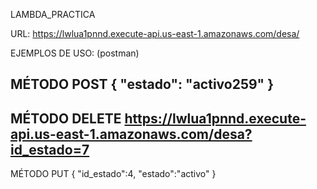 LAMBDA_PRACTICA

URL: 
https://lwlua1pnnd.execute-api.us-east-1.amazonaws.com/desa/

EJEMPLOS DE USO: (postman)

MÉTODO POST 
{ 
"estado": "activo259" 
}
-------------------------------------------------------------------------
MÉTODO DELETE 
https://lwlua1pnnd.execute-api.us-east-1.amazonaws.com/desa?id_estado=7
-------------------------------------------------------------------------
MÉTODO PUT 
{ 
"id_estado":4, 
"estado":"activo" 
}
